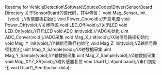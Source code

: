 Readme for VehicleDetection\Software\SourceCodes\Driver\SensorBoard Directory
关于SensorBoard的源代码，其中包含：
void Mag_Sensor_Init（void）;//传感器板初始化
void Power_On(void);//开启电源
void Power_Off(void);//关闭电源
void LED_Off(void);//关闭LED
void LED_On(void);//开启LED
void ADC_Init(void);//:ADC初始化 
uint ADC_Conver(void);//ADC采集
void Mag_X_Init(void);//X轴信号路径初始化
void Mag_Y_Init(void);//Y轴信号路径初始化
void Mag_Z_Init(void);//Z轴信号路径初始化
uint Mag_X_Sample(void);//X轴数据采集
uint Mag_Y_Sample(void);//Y轴数据采集
uint Mag_Z_Sample(void);//Z轴数据采集
void Mag_XYZ_SR(void);//磁传感器复位
void Usart1_Int(uint baud);//串口初始化
void Usart1_Send(uchar data);
